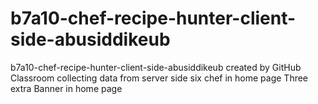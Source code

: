 # b7a10-chef-recipe-hunter-client-side-abusiddikeub
b7a10-chef-recipe-hunter-client-side-abusiddikeub created by GitHub Classroom
collecting data from  server side 
six chef in home page 
Three extra Banner in home page
